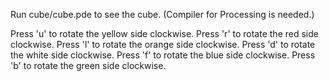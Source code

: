 Run cube/cube.pde to see the cube.
(Compiler for Processing is needed.)

Press 'u' to rotate the yellow side clockwise.
Press 'r' to rotate the red side clockwise.
Press 'l' to rotate the orange side clockwise.
Press 'd' to rotate the white side clockwise.
Press 'f' to rotate the blue side clockwise.
Press 'b' to rotate the green side clockwise.